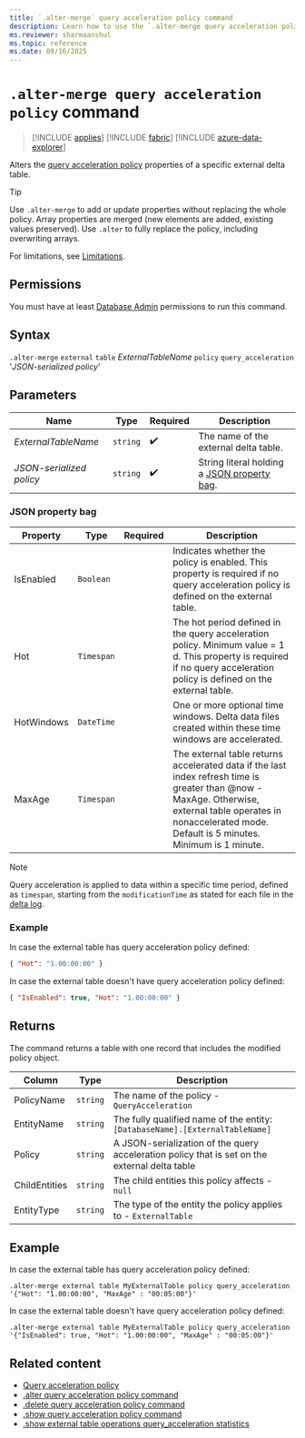 ```yaml
---
title: `.alter-merge` query acceleration policy command
description: Learn how to use the `.alter-merge query acceleration policy command` to accelerate queries over external delta tables.
ms.reviewer: sharmaanshul
ms.topic: reference
ms.date: 09/16/2025
---
```


# `.alter-merge query acceleration policy` command

> [!INCLUDE [applies](../includes/applies-to-version/applies.md)] [!INCLUDE [fabric](../includes/applies-to-version/fabric.md)] [!INCLUDE [azure-data-explorer](../includes/applies-to-version/azure-data-explorer.md)]

Alters the [query acceleration policy](query-acceleration-policy.md) properties of a specific external delta table.

> [!TIP]
> Use `.alter-merge` to add or update properties without replacing the whole policy. Array properties are merged (new elements are added, existing values preserved).
> Use `.alter` to fully replace the policy, including overwriting arrays.

For limitations, see [Limitations](query-acceleration-policy.md#limitations).

## Permissions

You must have at least [Database Admin](../access-control/role-based-access-control.md) permissions to run this command.

## Syntax

`.alter-merge` `external` `table` _ExternalTableName_ `policy` `query_acceleration` '_JSON-serialized policy_'

## Parameters

| Name                     | Type     | Required           | Description                                                       |
| ------------------------ | -------- | ------------------ | ----------------------------------------------------------------- |
| _ExternalTableName_      | `string` | :heavy_check_mark: | The name of the external delta table.                             |
| _JSON-serialized policy_ | `string` | :heavy_check_mark: | String literal holding a [JSON property bag](#json-property-bag). |

### JSON property bag

| Property   | Type       | Required           | Description                                                                                                                                                                                                               |
| ---------- | ---------- | ------------------ | ------------------------------------------------------------------------------------------------------------------------------------------------------------------------------------------------------------------------- |
| IsEnabled  | `Boolean`  |                    | Indicates whether the policy is enabled. This property is required if no query acceleration policy is defined on the external table.                                                                                                                                                                                   |
| Hot        | `Timespan` |                    | The hot period defined in the query acceleration policy. Minimum value = 1 d. This property is required if no query acceleration policy is defined on the external table.                                                                                                                                             |
| HotWindows | `DateTime` |                    | One or more optional time windows. Delta data files created within these time windows are accelerated.                                                                                                                    |
| MaxAge     | `Timespan` |                    | The external table returns accelerated data if the last index refresh time is greater than @now - MaxAge. Otherwise, external table operates in nonaccelerated mode. Default is 5 minutes. Minimum is 1 minute. |

> [!NOTE]
> Query acceleration is applied to data within a specific time period, defined as `timespan`, starting from the `modificationTime` as stated for each file in the [delta log](https://github.com/delta-io/delta/blob/master/PROTOCOL.md#add-file-and-remove-file).

### Example

In case the external table has query acceleration policy defined:

```json
{ "Hot": "1.00:00:00" }
```

In case the external table doesn't have query acceleration policy defined:

```json
{ "IsEnabled": true, "Hot": "1.00:00:00" }
```


## Returns

The command returns a table with one record that includes the modified policy object.

| Column        | Type     | Description                                                                                   |
| ------------- | -------- | --------------------------------------------------------------------------------------------- |
| PolicyName    | `string` | The name of the policy - `QueryAcceleration`                                                  |
| EntityName    | `string` | The fully qualified name of the entity: `[DatabaseName].[ExternalTableName]`                  |
| Policy        | `string` | A JSON-serialization of the query acceleration policy that is set on the external delta table |
| ChildEntities | `string` | The child entities this policy affects - `null`                                               |
| EntityType    | `string` | The type of the entity the policy applies to - `ExternalTable`                                |

## Example

In case the external table has query acceleration policy defined:

```Kusto
.alter-merge external table MyExternalTable policy query_acceleration '{"Hot": "1.00:00:00", "MaxAge" : "00:05:00"}'
```

In case the external table doesn't have query acceleration policy defined:

```Kusto
.alter-merge external table MyExternalTable policy query_acceleration '{"IsEnabled": true, "Hot": "1.00:00:00", "MaxAge" : "00:05:00"}'
```

## Related content

- [Query acceleration policy](query-acceleration-policy.md)
- [.alter query acceleration policy command](alter-query-acceleration-policy-command.md)
- [.delete query acceleration policy command](delete-query-acceleration-policy-command.md)
- [.show query acceleration policy command](show-query-acceleration-policy-command.md)
- [.show external table operations query_acceleration statistics](show-external-table-operations-query-acceleration-statistics.md)
